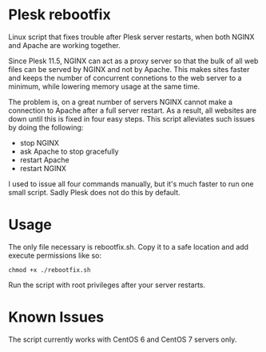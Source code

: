 # Plesk rebootfix
Linux script that fixes trouble after Plesk server restarts, when both NGINX and Apache are working together. 

Since Plesk 11.5, NGINX can act as a proxy server so that the bulk of all web files can be served by NGINX and not by Apache. This makes sites faster and keeps the number of concurrent connetions to the web server to a minimum, while lowering memory usage at the same time.

The problem is, on a great number of servers NGINX cannot make a connection to Apache after a full server restart. As a result, all websites are down until this is fixed in four easy steps. This script alleviates such issues by doing the following:
- stop NGINX
- ask Apache to stop gracefully
- restart Apache
- restart NGINX

I used to issue all four commands manually, but it's much faster to run one small script. Sadly Plesk does not do this by default.

# Usage
The only file necessary is rebootfix.sh. Copy it to a safe location and add execute permissions like so:

    chmod +x ./rebootfix.sh

Run the script with root privileges after your server restarts.

# Known Issues
The script currently works with CentOS 6 and CentOS 7 servers only.
